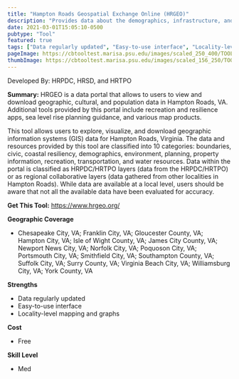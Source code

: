 ```yaml
---
title: "Hampton Roads Geospatial Exchange Online (HRGEO)"
description: "Provides data about the demographics, infrastructure, and natural resources in Hampton Roads. Also includes some map viewers and web apps to interact with the data"
date: 2021-03-01T15:05:10-0500
pubtype: "Tool"
featured: true
tags: ["Data regularly updated", "Easy-to-use interface", "Locality-level mapping and graphs"]
pageImage: https://cbtooltest.marisa.psu.edu/images/scaled_250_400/TOOLID_2.0_ScreenCapture-1.png
thumbImage: https://cbtooltest.marisa.psu.edu/images/scaled_156_250/TOOLID_2.0_ScreenCapture-1.png
---
```

Developed By: HRPDC, HRSD, and HRTPO

**Summary:** HRGEO is a data portal that allows to users to view and download geographic, cultural, and population data in Hampton Roads, VA. Additional tools provided by this portal include recreation and resilience apps, sea level rise planning guidance, and various map products. 

This tool allows users to explore, visualize, and download geographic information systems (GIS) data for Hampton Roads, Virginia. The data and resources provided by this tool are classified into 10 categories: boundaries, civic, coastal resiliency, demographics, environment, planning, property information, recreation, transportation, and water resources. Data within the portal is classified as HRPDC/HRTPO layers (data from the HRPDC/HRTPO) or as regional collaborative layers (data gathered from other localities in Hampton Roads). While data are available at a local level, users should be aware that not all the available data have been evaluated for accuracy.

__**Get This Tool:**__ https://www.hrgeo.org/

__**Geographic Coverage**__
- Chesapeake City, VA; Franklin City, VA; Gloucester County, VA; Hampton City, VA; Isle of Wight County, VA; James City County, VA; Newport News City, VA; Norfolk City, VA; Poquoson City, VA; Portsmouth City, VA; Smithfield City, VA; Southampton County, VA; Suffolk City, VA; Surry County, VA; Virginia Beach City, VA; Williamsburg City, VA; York County, VA

__**Strengths**__
-  Data regularly updated
-  Easy-to-use interface
-  Locality-level mapping and graphs

__**Cost**__
- Free

__**Skill Level**__
- Med
